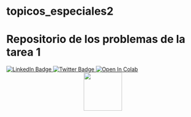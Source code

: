 # topicos_especiales2
<h1>Repositorio de los problemas de la tarea 1</h1>

<div id="badges">
    <a href="https://www.linkedin.com/in/eliecer-aguilar-507/">
      <img src="https://img.shields.io/badge/LinkedIn-blue?style=for-the-badge&logo=linkedin&logoColor=white" alt="LinkedIn Badge"/>
    </a>
    <a href="https://twitter.com/elieceraguilar3">
      <img src="https://img.shields.io/badge/Twitter-blue?style=for-the-badge&logo=twitter&logoColor=white" alt="Twitter Badge"/>
    </a>
  <a href="https://colab.research.google.com/github/eliecer507/topicos_especiales2/blob/master/master.ipynb">
    <img src="https://colab.research.google.com/assets/colab-badge.svg" alt="Open In Colab"/>
  </a>
</div>
<div id="header" align="center">
  <img src="https://media.giphy.com/media/M9gbBd9nbDrOTu1Mqx/giphy.gif" width="100"/>
</div>


